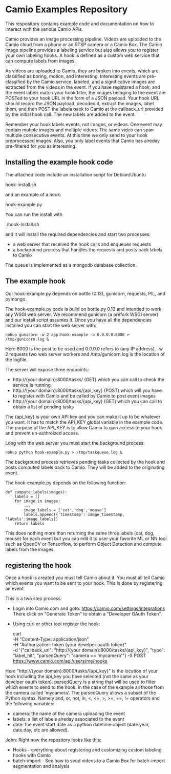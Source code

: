Camio Examples Repository
===================

This respository contains example code and documentation on how to interact with the various Camio APIs.

Camio provides an image processing pipeline. Videos are uploaded to the Camio cloud from
a phone or an RTSP camera or a Camio Box. The Camio image pipeline provides a labeling 
service but also allows you to register your own labeling hooks. A hook is defined as a custom web service that can compute labels from images.

As videos are uploaded to Camio, they are broken into events,
which are classified as boring, motion, and interesting. Interesting events are pre-classified by the Camio service, labeled, and a significative images are extracted from the videos in the event. If you have registsred a hook, and the event labels match your hook filter, the images beloging to the event are POSTed to your hook URL in the form of a JSON payload. Your hook URL should record the JSON payload, decoded it, extract the images, label them, and then POST the labels back to Camio at the callback_url provided by the initial hook call. The new labels are added to the event.

Remember your hook labels events, not images, or videos. One event may contain mutiple images and multiple videos. The same video can span multiple consecutive events. At this time we only send to your hook preprocessed images. Also, you only label events that Camio has alreday pre-filtered for you as interesting.

## Installing the example hook code

The attached code include an installation script for Debian/Ubuntu 

   hook-install.sh

and an example of a hook:

   hook-example.py

You can run the install with 

   ./hook-install.sh

and it will install the required dependencies and start two processes:

- a web server that received the hook calls and enqueues requests
- a background process that handles the requests and posts back labels to Camio

The queue is implemented as a mongodb database collection.

## The example hook

Our hook-example.py depends on bottle (0.13), gunicorn, requests, PIL, and pymongo.

The hook-example.py code is build on bottle.py 0.13 and intended to work any WSGI web 
server. We recommend gunicorn (a prefork WSGI server) and our install script assumes it.
Once you have all the dependencies installed you can start the web server with:

    nohup gunicorn -w 2 app:hook-example -b 0.0.0.0:8000 > /tmp/gunicorn.log &

Here 8000 is the post to be used and 0.0.0.0 refers to (any IP address). 
-w 2 requests two web server workers and /tmp/gunicorn.log is the location of the logfile.

The server will expose three endpoints:

- http://{your domain}:8000/tasks/ (GET) which you can call to check the service is running
- http://{your domain}:8000/tasks/{api_key} (POST) which will you have to register with Camio and be called by Camio to post event images
- http://{your domain}:8000/tasks/{api_key} (GET) which you can call to obtain a list of pending tasks

The {api_key} is your own API key and you can make it up to be whatever you want. It has to match the API_KEY global variable in the example code. The purpose of the API_KEY is to allow Camio to gain access to your hook and prevent un-authroized access.

Long with the web server you must start the background process:

    nohup python hook-example.py > /tmp/taskqueue.log &

The background process retrieves pending tasks collected by the hook and posts computed labels back to Camio. They will be added to the originating event.

The hook-example.py depends on the following function:

    def compute_labels(images):
        labels = []
        for image in images:
            ... 
            image_labels = ['cat','dog','mouse']
            labels.append({'timestamp': image_timestamp, 'labels':image_labels})
        return labels

This does nothing more than returning the same three labels (cat, dog, mouse) for each 
event but you can edit it to user your favorite ML or NN tool such as OpenCV or Tensorflow,
to perform Object Detection and compute labels from the images.

## registering the hook

Once a hook is created you must tell Camio about it. You must all tell Camio which events
you want to be sent to your hook. This is done by registering an event.

This is a two step process:

- Login into Camio.com and goto: https://camio.com/settings/integrations
  There click on "Generate Token" to obtain a "Developer OAuth Token".
  
- Using curl or other tool register the hook:

    curl \
    -H "Content-Type: application/json" \
    -H "Authorization: token {your develper oauth token}" \
    -d '{"callback_url": "http://{your domain}:8000/tasks/{api_key}", "type": "label_hit", "parsedQuery": "camera == 'mycamera'"}
    -X POST https://www.camio.com/api/users/me/hooks

Here "http://{your domain}:8000/tasks/{api_key}" is the location of your hook including the api_key you have selected (not the same as your develper oauth token). parsedQuery is a string that will be used to filter which events to send to the hook. In the case of the example all those from the camera called 'mycamera'. The parsedQuery allows a subset of the Python syntax. Namely and, or, not, in, <, <=, >, >=, ==, != operators and the following variables:

- camera: the name of the camera uploading the event
- labels: a list of labels alreday associated to the event
- date: the event start date as a python datetime object (date.year, date.day, etc are allowed).

John: Right now the repository looks like this:

 - Hooks - everything about registering and customizing custom labeling hooks with Camio
 - batch-import - See how to send videos to a Camio Box for batch-import segmentation and analysis

